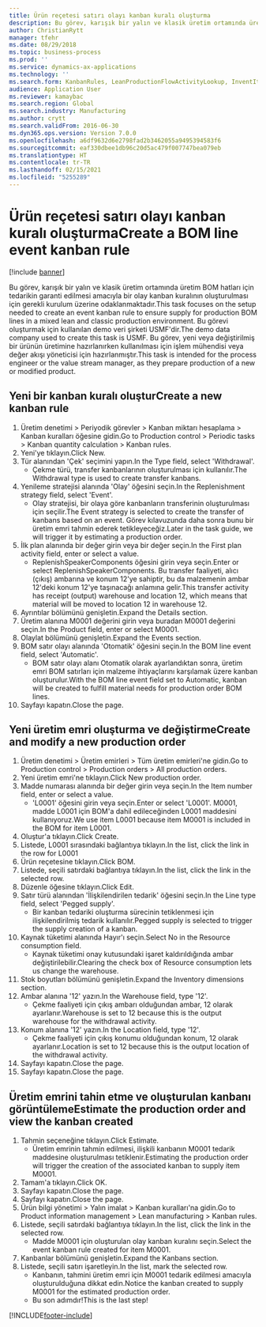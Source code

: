 ```yaml
---
title: Ürün reçetesi satırı olayı kanban kuralı oluşturma
description: Bu görev, karışık bir yalın ve klasik üretim ortamında üretim BOM hatları için tedarikin garanti edilmesi amacıyla bir olay kanban kuralının oluşturulması için gerekli kurulum üzerine odaklanmaktadır.
author: ChristianRytt
manager: tfehr
ms.date: 08/29/2018
ms.topic: business-process
ms.prod: ''
ms.service: dynamics-ax-applications
ms.technology: ''
ms.search.form: KanbanRules, LeanProductionFlowActivityLookup, InventItemIdLookupSimple, ProdTableListPage, ProdTableCreate, InventItemIdLookupPurchase, ProdTable, ProdBOM, ProdParmCostEstimation
audience: Application User
ms.reviewer: kamaybac
ms.search.region: Global
ms.search.industry: Manufacturing
ms.author: crytt
ms.search.validFrom: 2016-06-30
ms.dyn365.ops.version: Version 7.0.0
ms.openlocfilehash: a6df9632d6e2798fad2b3462055a9495394583f6
ms.sourcegitcommit: eaf330dbee1db96c20d5ac479f007747bea079eb
ms.translationtype: HT
ms.contentlocale: tr-TR
ms.lasthandoff: 02/15/2021
ms.locfileid: "5255289"
---
```

# <a name="create-a-bom-line-event-kanban-rule"></a><span data-ttu-id="41f15-103">Ürün reçetesi satırı olayı kanban kuralı oluşturma</span><span class="sxs-lookup"><span data-stu-id="41f15-103">Create a BOM line event kanban rule</span></span>

[!include [banner](../../includes/banner.md)]

<span data-ttu-id="41f15-104">Bu görev, karışık bir yalın ve klasik üretim ortamında üretim BOM hatları için tedarikin garanti edilmesi amacıyla bir olay kanban kuralının oluşturulması için gerekli kurulum üzerine odaklanmaktadır.</span><span class="sxs-lookup"><span data-stu-id="41f15-104">This task focuses on the setup needed to create an event kanban rule to ensure supply for production BOM lines in a mixed lean and classic production environment.</span></span> <span data-ttu-id="41f15-105">Bu görevi oluşturmak için kullanılan demo veri şirketi USMF'dir.</span><span class="sxs-lookup"><span data-stu-id="41f15-105">The demo data company used to create this task is USMF.</span></span> <span data-ttu-id="41f15-106">Bu görev, yeni veya değiştirilmiş bir ürünün üretimine hazırlanırken kullanılması için işlem mühendisi veya değer akışı yöneticisi için hazırlanmıştır.</span><span class="sxs-lookup"><span data-stu-id="41f15-106">This task is intended for the process engineer or the value stream manager, as they prepare production of a new or modified product.</span></span>


## <a name="create-a-new-kanban-rule"></a><span data-ttu-id="41f15-107">Yeni bir kanban kuralı oluştur</span><span class="sxs-lookup"><span data-stu-id="41f15-107">Create a new kanban rule</span></span>
1. <span data-ttu-id="41f15-108">Üretim denetimi > Periyodik görevler > Kanban miktarı hesaplama > Kanban kuralları öğesine gidin.</span><span class="sxs-lookup"><span data-stu-id="41f15-108">Go to Production control > Periodic tasks > Kanban quantity calculation > Kanban rules.</span></span>
2. <span data-ttu-id="41f15-109">Yeni'ye tıklayın.</span><span class="sxs-lookup"><span data-stu-id="41f15-109">Click New.</span></span>
3. <span data-ttu-id="41f15-110">Tür alanından 'Çek' seçimini yapın.</span><span class="sxs-lookup"><span data-stu-id="41f15-110">In the Type field, select 'Withdrawal'.</span></span>
    * <span data-ttu-id="41f15-111">Çekme türü, transfer kanbanlarının oluşturulması için kullanılır.</span><span class="sxs-lookup"><span data-stu-id="41f15-111">The Withdrawal type is used to create transfer kanbans.</span></span>  
4. <span data-ttu-id="41f15-112">Yenileme stratejisi alanında 'Olay' öğesini seçin.</span><span class="sxs-lookup"><span data-stu-id="41f15-112">In the Replenishment strategy field, select 'Event'.</span></span>
    * <span data-ttu-id="41f15-113">Olay stratejisi, bir olaya göre kanbanların transferinin oluşturulması için seçilir.</span><span class="sxs-lookup"><span data-stu-id="41f15-113">The Event strategy is selected to create the transfer of kanbans based on an event.</span></span> <span data-ttu-id="41f15-114">Görev kılavuzunda daha sonra bunu bir üretim emri tahmin ederek tetikleyeceğiz.</span><span class="sxs-lookup"><span data-stu-id="41f15-114">Later in the task guide, we will trigger it by estimating a production order.</span></span>  
5. <span data-ttu-id="41f15-115">İlk plan alanında bir değer girin veya bir değer seçin.</span><span class="sxs-lookup"><span data-stu-id="41f15-115">In the First plan activity field, enter or select a value.</span></span>
    * <span data-ttu-id="41f15-116">ReplenishSpeakerComponents öğesini girin veya seçin.</span><span class="sxs-lookup"><span data-stu-id="41f15-116">Enter or select ReplenishSpeakerComponents.</span></span> <span data-ttu-id="41f15-117">Bu transfer faaliyeti, alıcı (çıkış) ambarına ve konum 12'ye sahiptir, bu da malzemenin ambar 12'deki konum 12'ye taşınacağı anlamına gelir.</span><span class="sxs-lookup"><span data-stu-id="41f15-117">This transfer activity has receipt (output) warehouse and location 12, which means that material will be moved to location 12 in warehouse 12.</span></span>  
6. <span data-ttu-id="41f15-118">Ayrıntılar bölümünü genişletin.</span><span class="sxs-lookup"><span data-stu-id="41f15-118">Expand the Details section.</span></span>
7. <span data-ttu-id="41f15-119">Üretim alanına M0001 değerini girin veya buradan M0001 değerini seçin.</span><span class="sxs-lookup"><span data-stu-id="41f15-119">In the Product field, enter or select M0001.</span></span>
8. <span data-ttu-id="41f15-120">Olaylat bölümünü genişletin.</span><span class="sxs-lookup"><span data-stu-id="41f15-120">Expand the Events section.</span></span>
9. <span data-ttu-id="41f15-121">BOM satır olayı alanında 'Otomatik' öğesini seçin.</span><span class="sxs-lookup"><span data-stu-id="41f15-121">In the BOM line event field, select 'Automatic'.</span></span>
    * <span data-ttu-id="41f15-122">BOM satır olayı alanı Otomatik olarak ayarlandıktan sonra, üretim emri BOM satırları için malzeme ihtiyaçlarını karşılamak üzere kanban oluşturulur.</span><span class="sxs-lookup"><span data-stu-id="41f15-122">With the BOM line event field set to Automatic, kanban will be created to fulfill material needs for production order BOM lines.</span></span>  
10. <span data-ttu-id="41f15-123">Sayfayı kapatın.</span><span class="sxs-lookup"><span data-stu-id="41f15-123">Close the page.</span></span>

## <a name="create-and-modify-a-new-production-order"></a><span data-ttu-id="41f15-124">Yeni üretim emri oluşturma ve değiştirme</span><span class="sxs-lookup"><span data-stu-id="41f15-124">Create and modify a new production order</span></span>
1. <span data-ttu-id="41f15-125">Üretim denetimi > Üretim emirleri > Tüm üretim emirleri'ne gidin.</span><span class="sxs-lookup"><span data-stu-id="41f15-125">Go to Production control > Production orders > All production orders.</span></span>
2. <span data-ttu-id="41f15-126">Yeni üretim emri'ne tıklayın.</span><span class="sxs-lookup"><span data-stu-id="41f15-126">Click New production order.</span></span>
3. <span data-ttu-id="41f15-127">Madde numarası alanında bir değer girin veya seçin.</span><span class="sxs-lookup"><span data-stu-id="41f15-127">In the Item number field, enter or select a value.</span></span>
    * <span data-ttu-id="41f15-128">'L0001' öğesini girin veya seçin.</span><span class="sxs-lookup"><span data-stu-id="41f15-128">Enter or select 'L0001'.</span></span> <span data-ttu-id="41f15-129">M0001, madde L0001 için BOM'a dahil edileceğinden L0001 maddesini kullanıyoruz.</span><span class="sxs-lookup"><span data-stu-id="41f15-129">We use item L0001 because item M0001 is included in the BOM for item L0001.</span></span>  
4. <span data-ttu-id="41f15-130">Oluştur'a tıklayın.</span><span class="sxs-lookup"><span data-stu-id="41f15-130">Click Create.</span></span>
5. <span data-ttu-id="41f15-131">Listede, L0001 sırasındaki bağlantıya tıklayın.</span><span class="sxs-lookup"><span data-stu-id="41f15-131">In the list, click the link in the row for L0001</span></span>
6. <span data-ttu-id="41f15-132">Ürün reçetesine tıklayın.</span><span class="sxs-lookup"><span data-stu-id="41f15-132">Click BOM.</span></span>
7. <span data-ttu-id="41f15-133">Listede, seçili satırdaki bağlantıya tıklayın.</span><span class="sxs-lookup"><span data-stu-id="41f15-133">In the list, click the link in the selected row.</span></span>
8. <span data-ttu-id="41f15-134">Düzenle öğesine tıklayın.</span><span class="sxs-lookup"><span data-stu-id="41f15-134">Click Edit.</span></span>
9. <span data-ttu-id="41f15-135">Satır türü alanından 'İlişkilendirilen tedarik' öğesini seçin.</span><span class="sxs-lookup"><span data-stu-id="41f15-135">In the Line type field, select 'Pegged supply'.</span></span>
    * <span data-ttu-id="41f15-136">Bir kanban tedariki oluşturma sürecinin tetiklenmesi için ilişkilendirilmiş tedarik kullanılır.</span><span class="sxs-lookup"><span data-stu-id="41f15-136">Pegged supply is selected to trigger the supply creation of a kanban.</span></span>  
10. <span data-ttu-id="41f15-137">Kaynak tüketimi alanında Hayır'ı seçin.</span><span class="sxs-lookup"><span data-stu-id="41f15-137">Select No in the Resource consumption field.</span></span>
    * <span data-ttu-id="41f15-138">Kaynak tüketimi onay kutusundaki işaret kaldırıldığında ambar değiştirilebilir.</span><span class="sxs-lookup"><span data-stu-id="41f15-138">Clearing the check box of Resource consumption lets us change the warehouse.</span></span>  
11. <span data-ttu-id="41f15-139">Stok boyutları bölümünü genişletin.</span><span class="sxs-lookup"><span data-stu-id="41f15-139">Expand the Inventory dimensions section.</span></span>
12. <span data-ttu-id="41f15-140">Ambar alanına '12' yazın.</span><span class="sxs-lookup"><span data-stu-id="41f15-140">In the Warehouse field, type '12'.</span></span>
    * <span data-ttu-id="41f15-141">Çekme faaliyeti için çıkış ambarı olduğundan ambar, 12 olarak ayarlanır.</span><span class="sxs-lookup"><span data-stu-id="41f15-141">Warehouse is set to 12 because this is the output warehouse for the withdrawal activity.</span></span>  
13. <span data-ttu-id="41f15-142">Konum alanına '12' yazın.</span><span class="sxs-lookup"><span data-stu-id="41f15-142">In the Location field, type '12'.</span></span>
    * <span data-ttu-id="41f15-143">Çekme faaliyeti için çıkış konumu olduğundan konum, 12 olarak ayarlanır.</span><span class="sxs-lookup"><span data-stu-id="41f15-143">Location is set to 12 because this is the output location of the withdrawal activity.</span></span>  
14. <span data-ttu-id="41f15-144">Sayfayı kapatın.</span><span class="sxs-lookup"><span data-stu-id="41f15-144">Close the page.</span></span>
15. <span data-ttu-id="41f15-145">Sayfayı kapatın.</span><span class="sxs-lookup"><span data-stu-id="41f15-145">Close the page.</span></span>

## <a name="estimate-the-production-order-and-view-the-kanban-created"></a><span data-ttu-id="41f15-146">Üretim emrini tahin etme ve oluşturulan kanbanı görüntüleme</span><span class="sxs-lookup"><span data-stu-id="41f15-146">Estimate the production order and view the kanban created</span></span>
1. <span data-ttu-id="41f15-147">Tahmin seçeneğine tıklayın.</span><span class="sxs-lookup"><span data-stu-id="41f15-147">Click Estimate.</span></span>
    * <span data-ttu-id="41f15-148">Üretim emrinin tahmin edilmesi, ilişkili kanbanın M0001 tedarik maddesine oluşturulması tetiklenir.</span><span class="sxs-lookup"><span data-stu-id="41f15-148">Estimating the production order will trigger the creation of the associated kanban to supply item M0001.</span></span>  
2. <span data-ttu-id="41f15-149">Tamam'a tıklayın.</span><span class="sxs-lookup"><span data-stu-id="41f15-149">Click OK.</span></span>
3. <span data-ttu-id="41f15-150">Sayfayı kapatın.</span><span class="sxs-lookup"><span data-stu-id="41f15-150">Close the page.</span></span>
4. <span data-ttu-id="41f15-151">Sayfayı kapatın.</span><span class="sxs-lookup"><span data-stu-id="41f15-151">Close the page.</span></span>
5. <span data-ttu-id="41f15-152">Ürün bilgi yönetimi > Yalın imalat > Kanban kuralları'na gidin.</span><span class="sxs-lookup"><span data-stu-id="41f15-152">Go to Product information management > Lean manufacturing > Kanban rules.</span></span>
6. <span data-ttu-id="41f15-153">Listede, seçili satırdaki bağlantıya tıklayın.</span><span class="sxs-lookup"><span data-stu-id="41f15-153">In the list, click the link in the selected row.</span></span>
    * <span data-ttu-id="41f15-154">Madde M0001 için oluşturulan olay kanban kuralını seçin.</span><span class="sxs-lookup"><span data-stu-id="41f15-154">Select the event kanban rule created for item M0001.</span></span>  
7. <span data-ttu-id="41f15-155">Kanbanlar bölümünü genişletin.</span><span class="sxs-lookup"><span data-stu-id="41f15-155">Expand the Kanbans section.</span></span>
8. <span data-ttu-id="41f15-156">Listede, seçili satırı işaretleyin.</span><span class="sxs-lookup"><span data-stu-id="41f15-156">In the list, mark the selected row.</span></span>
    * <span data-ttu-id="41f15-157">Kanbanın, tahmini üretim emri için M0001 tedarik edilmesi amacıyla oluşturulduğuna dikkat edin.</span><span class="sxs-lookup"><span data-stu-id="41f15-157">Notice the kanban created to supply M0001 for the estimated production order.</span></span>  
    * <span data-ttu-id="41f15-158">Bu son adımdır!</span><span class="sxs-lookup"><span data-stu-id="41f15-158">This is the last step!</span></span>  



[!INCLUDE[footer-include](../../../includes/footer-banner.md)]